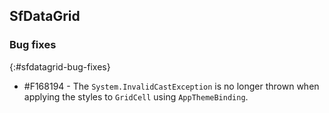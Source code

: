 ## SfDataGrid

### Bug fixes
{:#sfdatagrid-bug-fixes}

* \#F168194 - The `System.InvalidCastException` is no longer thrown when applying the styles to `GridCell` using `AppThemeBinding`.